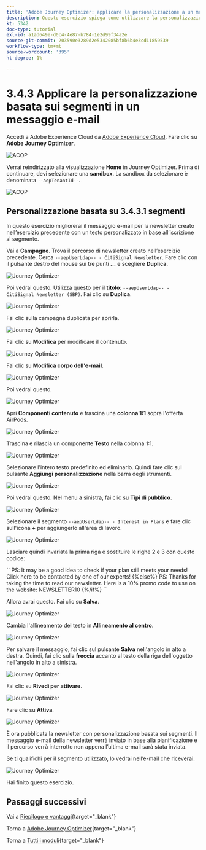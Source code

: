 ```yaml
---
title: 'Adobe Journey Optimizer: applicare la personalizzazione a un messaggio e-mail'
description: Questo esercizio spiega come utilizzare la personalizzazione dei segmenti all’interno di un contenuto e-mail
kt: 5342
doc-type: tutorial
exl-id: a1ad649e-d0c4-4e87-b784-1e2d99f34a2e
source-git-commit: 203590e3289d2e5342085bf8b6b4e3cd11859539
workflow-type: tm+mt
source-wordcount: '395'
ht-degree: 1%

---
```


# 3.4.3 Applicare la personalizzazione basata sui segmenti in un messaggio e-mail

Accedi a Adobe Experience Cloud da [Adobe Experience Cloud](https://experience.adobe.com). Fare clic su **Adobe Journey Optimizer**.

![ACOP](./../../../../modules/delivery-activation/ajo-b2c/ajob2c-1/images/acophome.png)

Verrai reindirizzato alla visualizzazione **Home** in Journey Optimizer. Prima di continuare, devi selezionare una **sandbox**. La sandbox da selezionare è denominata ``--aepTenantId--``.

![ACOP](./../../../../modules/delivery-activation/ajo-b2c/ajob2c-1/images/acoptriglp.png)

## Personalizzazione basata su 3.4.3.1 segmenti

In questo esercizio migliorerai il messaggio e-mail per la newsletter creato nell’esercizio precedente con un testo personalizzato in base all’iscrizione al segmento.

Vai a **Campagne**. Trova il percorso di newsletter creato nell’esercizio precedente. Cerca `--aepUserLdap-- - CitiSignal Newsletter`. Fare clic con il pulsante destro del mouse sui tre punti **...** e scegliere **Duplica**.

![Journey Optimizer](./images/sbp1.png)

Poi vedrai questo. Utilizza questo per il **titolo**: `--aepUserLdap-- - CitiSignal Newsletter (SBP)`. Fai clic su **Duplica**.

![Journey Optimizer](./images/sbp2.png)

Fai clic sulla campagna duplicata per aprirla.

![Journey Optimizer](./images/sbp3.png)

Fai clic su **Modifica** per modificare il contenuto.

![Journey Optimizer](./images/sbp3a.png)

Fai clic su **Modifica corpo dell&#39;e-mail**.

![Journey Optimizer](./images/sbp4.png)

Poi vedrai questo.

![Journey Optimizer](./images/sbp5.png)

Apri **Componenti contenuto** e trascina una **colonna 1:1** sopra l&#39;offerta AirPods.

![Journey Optimizer](./images/sbp6.png)

Trascina e rilascia un componente **Testo** nella colonna 1:1.

![Journey Optimizer](./images/sbp6a.png)

Selezionare l&#39;intero testo predefinito ed eliminarlo. Quindi fare clic sul pulsante **Aggiungi personalizzazione** nella barra degli strumenti.

![Journey Optimizer](./images/sbp7.png)

Poi vedrai questo. Nel menu a sinistra, fai clic su **Tipi di pubblico**.

![Journey Optimizer](./images/seg1.png)

Selezionare il segmento `--aepUserLdap-- - Interest in Plans` e fare clic sull&#39;icona **+** per aggiungerlo all&#39;area di lavoro.

![Journey Optimizer](./images/seg3.png)

Lasciare quindi invariata la prima riga e sostituire le righe 2 e 3 con questo codice:

&grave;&grave;
    PS: It may be a good idea to check if your plan still meets your needs! Click here to be contacted by one of our experts!
{%else%}
    PS: Thanks for taking the time to read our newsletter. Here is a 10% promo code to use on the website: NEWSLETTER10
{%/if%}
&grave;&grave;

Allora avrai questo. Fai clic su **Salva**.

![Journey Optimizer](./images/seg4.png)

Cambia l&#39;allineamento del testo in **Allineamento al centro**.

![Journey Optimizer](./images/sbp9.png)

Per salvare il messaggio, fai clic sul pulsante **Salva** nell&#39;angolo in alto a destra. Quindi, fai clic sulla **freccia** accanto al testo della riga dell&#39;oggetto nell&#39;angolo in alto a sinistra.

![Journey Optimizer](./images/sbp9a.png)

Fai clic su **Rivedi per attivare**.

![Journey Optimizer](./images/oc79afff.png)

Fare clic su **Attiva**.

![Journey Optimizer](./images/oc79bfff.png)

È ora pubblicata la newsletter con personalizzazione basata sui segmenti. Il messaggio e-mail della newsletter verrà inviato in base alla pianificazione e il percorso verrà interrotto non appena l’ultima e-mail sarà stata inviata.

Se ti qualifichi per il segmento utilizzato, lo vedrai nell’e-mail che riceverai:

![Journey Optimizer](./images/sbp20fff.png)

Hai finito questo esercizio.

## Passaggi successivi

Vai a [Riepilogo e vantaggi](./summary.md){target="_blank"}

Torna a [Adobe Journey Optimizer](journeyoptimizer.md){target="_blank"}

Torna a [Tutti i moduli](./../../../../overview.md){target="_blank"}
